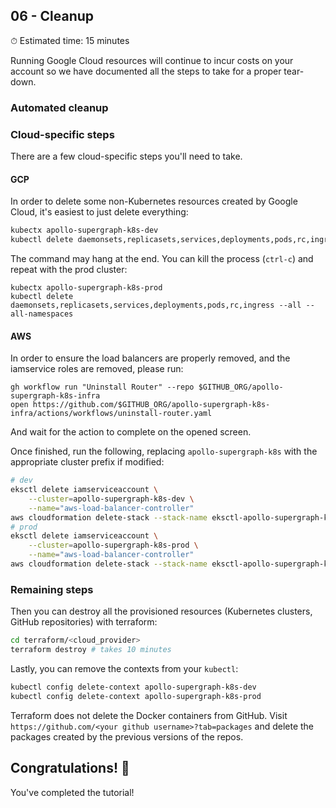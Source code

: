 ## 06 - Cleanup

⏱ Estimated time: 15 minutes

Running Google Cloud resources will continue to incur costs on your account so we have documented all the steps to take for a proper tear-down.

### Automated cleanup

### Cloud-specific steps

There are a few cloud-specific steps you'll need to take.

#### GCP

In order to delete some non-Kubernetes resources created by Google Cloud, it's easiest to just delete everything:

```sh
kubectx apollo-supergraph-k8s-dev
kubectl delete daemonsets,replicasets,services,deployments,pods,rc,ingress --all --all-namespaces
```

The command may hang at the end. You can kill the process (`ctrl-c`) and repeat with the prod cluster:

```
kubectx apollo-supergraph-k8s-prod
kubectl delete daemonsets,replicasets,services,deployments,pods,rc,ingress --all --all-namespaces
```

#### AWS 

In order to ensure the load balancers are properly removed, and the iamservice roles are removed, please run:

```
gh workflow run "Uninstall Router" --repo $GITHUB_ORG/apollo-supergraph-k8s-infra
open https://github.com/$GITHUB_ORG/apollo-supergraph-k8s-infra/actions/workflows/uninstall-router.yaml
``` 

And wait for the action to complete on the opened screen. 

Once finished, run the following, replacing `apollo-supergraph-k8s` with the appropriate cluster prefix if modified: 

```sh
# dev
eksctl delete iamserviceaccount \
    --cluster=apollo-supergraph-k8s-dev \
    --name="aws-load-balancer-controller" 
aws cloudformation delete-stack --stack-name eksctl-apollo-supergraph-k8s-dev-addon-iamserviceaccount-kube-system-aws-load-balancer-controller
# prod
eksctl delete iamserviceaccount \
    --cluster=apollo-supergraph-k8s-prod \
    --name="aws-load-balancer-controller" 
aws cloudformation delete-stack --stack-name eksctl-apollo-supergraph-k8s-prod-addon-iamserviceaccount-kube-system-aws-load-balancer-controller
```

### Remaining steps

Then you can destroy all the provisioned resources (Kubernetes clusters, GitHub repositories) with terraform:

```sh
cd terraform/<cloud_provider>
terraform destroy # takes 10 minutes
```

Lastly, you can remove the contexts from your `kubectl`:

```sh
kubectl config delete-context apollo-supergraph-k8s-dev
kubectl config delete-context apollo-supergraph-k8s-prod
```

Terraform does not delete the Docker containers from GitHub. Visit `https://github.com/<your github username>?tab=packages` and delete the packages created by the previous versions of the repos.

## Congratulations! 🎉

You've completed the tutorial!
